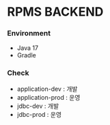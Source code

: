 <h1>RPMS BACKEND</h1>
<h3>Environment</h3>
<ul>
  <li>Java 17</li>
  <li>Gradle</li>
</ul>
<h3>Check</h3>
<ul>
  <li>application-dev : 개발</li>
  <li>application-prod : 운영</li>
  <li>jdbc-dev : 개발</li>
  <li>jdbc-prod : 운영</li>
</ul>
 
